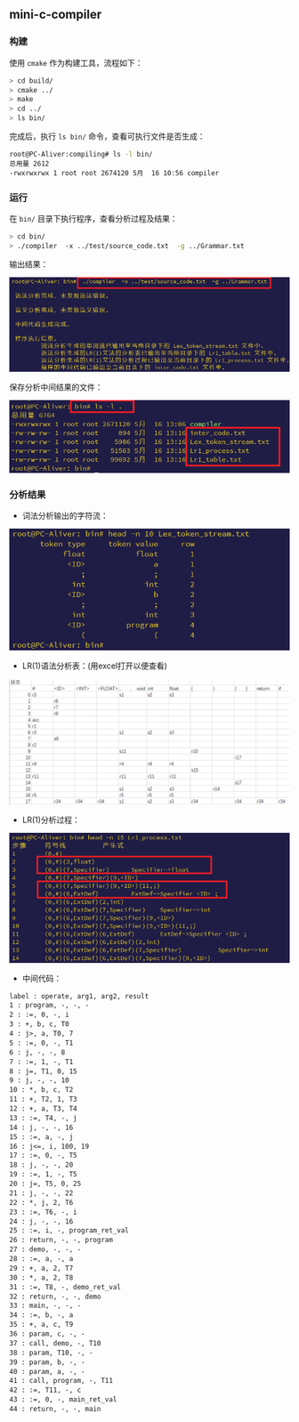 ## mini-c-compiler

### 构建

使用 `cmake` 作为构建工具，流程如下：
```bash
> cd build/
> cmake ../
> make
> cd ../
> ls bin/
```
完成后，执行 `ls bin/` 命令，查看可执行文件是否生成：
```bash
root@PC-Aliver:compiling# ls -l bin/
总用量 2612
-rwxrwxrwx 1 root root 2674120 5月  16 10:56 compiler
```

### 运行

在 `bin/` 目录下执行程序，查看分析过程及结果：
```bash
> cd bin/
> ./compiler  -x ../test/source_code.txt  -g ../Grammar.txt
```
输出结果：

![output](img/shell-output.png)

保存分析中间结果的文件：

![inter_file](img/inter-file.png)

### 分析结果

- 词法分析输出的字符流：

![lex_out](img/lex_out_demo.png)
- LR(1)语法分析表：(用excel打开以便查看)

![lr1_table](img/lr1_table_demo.png)
- LR(1)分析过程：

![lr1_process](img/lr1_process_demo.png)
- 中间代码：
```txt
label : operate, arg1, arg2, result
1 : program, -, -, -
2 : :=, 0, -, i
3 : +, b, c, T0
4 : j>, a, T0, 7
5 : :=, 0, -, T1
6 : j, -, -, 8
7 : :=, 1, -, T1
8 : j=, T1, 0, 15
9 : j, -, -, 10
10 : *, b, c, T2
11 : +, T2, 1, T3
12 : +, a, T3, T4
13 : :=, T4, -, j
14 : j, -, -, 16
15 : :=, a, -, j
16 : j<=, i, 100, 19
17 : :=, 0, -, T5
18 : j, -, -, 20
19 : :=, 1, -, T5
20 : j=, T5, 0, 25
21 : j, -, -, 22
22 : *, j, 2, T6
23 : :=, T6, -, i
24 : j, -, -, 16
25 : :=, i, -, program_ret_val
26 : return, -, -, program
27 : demo, -, -, -
28 : :=, a, -, a
29 : +, a, 2, T7
30 : *, a, 2, T8
31 : :=, T8, -, demo_ret_val
32 : return, -, -, demo
33 : main, -, -, -
34 : :=, b, -, a
35 : +, a, c, T9
36 : param, c, -, -
37 : call, demo, -, T10
38 : param, T10, -, -
39 : param, b, -, -
40 : param, a, -, -
41 : call, program, -, T11
42 : :=, T11, -, c
43 : :=, 0, -, main_ret_val
44 : return, -, -, main
```
